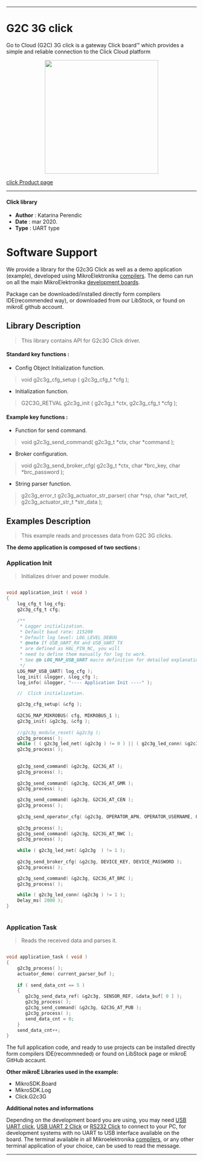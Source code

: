 
---
# G2C 3G click

Go to Cloud (G2C) 3G click is a gateway Click board™ which provides a simple and reliable connection to the Click Cloud platform

<p align="center">
  <img src="https://download.mikroe.com/images/click_for_ide/g2c3g_click.png" height=300px>
</p>

[click Product page](https://www.mikroe.com/go-to-cloud-g2c-3g-click)

---


#### Click library 

- **Author**        : Katarina Perendic
- **Date**          : mar 2020.
- **Type**          : UART type


# Software Support

We provide a library for the G2c3G Click 
as well as a demo application (example), developed using MikroElektronika 
[compilers](https://shop.mikroe.com/compilers). 
The demo can run on all the main MikroElektronika [development boards](https://shop.mikroe.com/development-boards).

Package can be downloaded/installed directly form compilers IDE(recommended way), or downloaded from our LibStock, or found on mikroE github account. 

## Library Description

> This library contains API for G2c3G Click driver.

#### Standard key functions :

- Config Object Initialization function.
> void g2c3g_cfg_setup ( g2c3g_cfg_t *cfg ); 
 
- Initialization function.
> G2C3G_RETVAL g2c3g_init ( g2c3g_t *ctx, g2c3g_cfg_t *cfg );

#### Example key functions :

- Function for send command.
> void g2c3g_send_command( g2c3g_t *ctx, char *command );
 
- Broker configuration.
> void g2c3g_send_broker_cfg( g2c3g_t *ctx, char *brc_key, char *brc_password );

- String parser function.
> g2c3g_error_t g2c3g_actuator_str_parser( char *rsp, char *act_ref, g2c3g_actuator_str_t *str_data );

## Examples Description

> This example reads and processes data from G2C 3G clicks.

**The demo application is composed of two sections :**

### Application Init 

> Initializes driver and power module.

```c

void application_init ( void )
{
    log_cfg_t log_cfg;
    g2c3g_cfg_t cfg;

    /** 
     * Logger initialization.
     * Default baud rate: 115200
     * Default log level: LOG_LEVEL_DEBUG
     * @note If USB_UART_RX and USB_UART_TX 
     * are defined as HAL_PIN_NC, you will 
     * need to define them manually for log to work. 
     * See @b LOG_MAP_USB_UART macro definition for detailed explanation.
     */
    LOG_MAP_USB_UART( log_cfg );
    log_init( &logger, &log_cfg );
    log_info( &logger, "---- Application Init ----" );

    //  Click initialization.

    g2c3g_cfg_setup( &cfg );
    
    G2C3G_MAP_MIKROBUS( cfg, MIKROBUS_1 );
    g2c3g_init( &g2c3g, &cfg );
    
    //g2c3g_module_reset( &g2c3g );
    g2c3g_process( );
    while ( ( g2c3g_led_net( &g2c3g ) != 0 ) || ( g2c3g_led_conn( &g2c3g ) != 0 ) );
    g2c3g_process( );
    
    
    g2c3g_send_command( &g2c3g, G2C3G_AT );
    g2c3g_process( );
    
    g2c3g_send_command( &g2c3g, G2C3G_AT_GMR );
    g2c3g_process( );

    g2c3g_send_command( &g2c3g, G2C3G_AT_CEN );
    g2c3g_process( );
    
    g2c3g_send_operator_cfg( &g2c3g, OPERATOR_APN, OPERATOR_USERNAME, OPERATOR_PASSWORD );
    
    g2c3g_process( );
    g2c3g_send_command( &g2c3g, G2C3G_AT_NWC );
    g2c3g_process( );
    
    while ( g2c3g_led_net( &g2c3g  ) != 1 );
    
    g2c3g_send_broker_cfg( &g2c3g, DEVICE_KEY, DEVICE_PASSWORD );
    g2c3g_process( );

    g2c3g_send_command( &g2c3g, G2C3G_AT_BRC );
    g2c3g_process( );

    while ( g2c3g_led_conn( &g2c3g ) != 1 );
    Delay_ms( 2000 );
}
  
```

### Application Task

> Reads the received data and parses it.

```c

void application_task ( void )
{
    g2c3g_process( );
    actuator_demo( current_parser_buf );
    
    if ( send_data_cnt == 5 )
    {
       g2c3g_send_data_ref( &g2c3g, SENSOR_REF, &data_buf[ 0 ] );
       g2c3g_process( );
       g2c3g_send_command( &g2c3g, G2C3G_AT_PUB );
       g2c3g_process( );
       send_data_cnt = 0;
    }
    send_data_cnt++;
} 

```


The full application code, and ready to use projects can be  installed directly form compilers IDE(recommneded) or found on LibStock page or mikroE GitHub accaunt.

**Other mikroE Libraries used in the example:** 

- MikroSDK.Board
- MikroSDK.Log
- Click.G2c3G

**Additional notes and informations**

Depending on the development board you are using, you may need 
[USB UART click](https://shop.mikroe.com/usb-uart-click), 
[USB UART 2 Click](https://shop.mikroe.com/usb-uart-2-click) or 
[RS232 Click](https://shop.mikroe.com/rs232-click) to connect to your PC, for 
development systems with no UART to USB interface available on the board. The 
terminal available in all Mikroelektronika 
[compilers](https://shop.mikroe.com/compilers), or any other terminal application 
of your choice, can be used to read the message.



---
